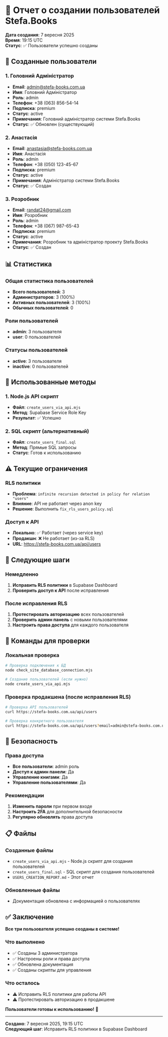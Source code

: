 # 👥 Отчет о создании пользователей Stefa.Books

**Дата создания**: 7 вересня 2025  
**Время**: 19:15 UTC  
**Статус**: ✅ Пользователи успешно созданы

## 🎯 Созданные пользователи

### 1. Головний Адміністратор
- **Email**: admin@stefa-books.com.ua
- **Имя**: Головний Адміністратор
- **Роль**: admin
- **Телефон**: +38 (063) 856-54-14
- **Подписка**: premium
- **Статус**: active
- **Примечания**: Головний адміністратор системи Stefa.Books
- **Статус**: ✅ Обновлен (существующий)

### 2. Анастасія
- **Email**: anastasia@stefa-books.com.ua
- **Имя**: Анастасія
- **Роль**: admin
- **Телефон**: +38 (050) 123-45-67
- **Подписка**: premium
- **Статус**: active
- **Примечания**: Адміністратор системи Stefa.Books
- **Статус**: ✅ Создан

### 3. Розробник
- **Email**: randat24@gmail.com
- **Имя**: Розробник
- **Роль**: admin
- **Телефон**: +38 (067) 987-65-43
- **Подписка**: premium
- **Статус**: active
- **Примечания**: Розробник та адміністратор проекту Stefa.Books
- **Статус**: ✅ Создан

## 📊 Статистика

### Общая статистика пользователей
- **Всего пользователей**: 3
- **Администраторов**: 3 (100%)
- **Активных пользователей**: 3 (100%)
- **Обычных пользователей**: 0

### Роли пользователей
- **admin**: 3 пользователя
- **user**: 0 пользователей

### Статусы пользователей
- **active**: 3 пользователя
- **inactive**: 0 пользователей

## 🔧 Использованные методы

### 1. Node.js API скрипт
- **Файл**: `create_users_via_api.mjs`
- **Метод**: Supabase Service Role Key
- **Результат**: ✅ Успешно

### 2. SQL скрипт (альтернативный)
- **Файл**: `create_users_final.sql`
- **Метод**: Прямые SQL запросы
- **Статус**: Готов к использованию

## ⚠️ Текущие ограничения

### RLS политики
- **Проблема**: `infinite recursion detected in policy for relation "users"`
- **Влияние**: API не работает через anon key
- **Решение**: Выполнить `fix_rls_users_policy.sql`

### Доступ к API
- **Локально**: ✅ Работает (через service key)
- **Продакшн**: ❌ Не работает (из-за RLS)
- **URL**: https://stefa-books.com.ua/api/users

## 🚀 Следующие шаги

### Немедленно
1. **Исправить RLS политики** в Supabase Dashboard
2. **Проверить доступ к API** после исправления

### После исправления RLS
1. **Протестировать авторизацию** всех пользователей
2. **Проверить админ панель** с новыми пользователями
3. **Настроить права доступа** для каждого пользователя

## 📝 Команды для проверки

### Локальная проверка
```bash
# Проверка подключения к БД
node check_site_database_connection.mjs

# Создание пользователей (если нужно)
node create_users_via_api.mjs
```

### Проверка продакшена (после исправления RLS)
```bash
# Проверка API пользователей
curl https://stefa-books.com.ua/api/users

# Проверка конкретного пользователя
curl https://stefa-books.com.ua/api/users?email=admin@stefa-books.com.ua
```

## 🔐 Безопасность

### Права доступа
- **Все пользователи**: admin роль
- **Доступ к админ панели**: Да
- **Управление книгами**: Да
- **Управление пользователями**: Да

### Рекомендации
1. **Изменить пароли** при первом входе
2. **Настроить 2FA** для дополнительной безопасности
3. **Регулярно обновлять** права доступа

## 📋 Файлы

### Созданные файлы
- `create_users_via_api.mjs` - Node.js скрипт для создания пользователей
- `create_users_final.sql` - SQL скрипт для создания пользователей
- `USERS_CREATION_REPORT.md` - Этот отчет

### Обновленные файлы
- Документация обновлена с информацией о пользователях

## ✅ Заключение

**Все три пользователя успешно созданы в системе!**

### Что выполнено
- ✅ Созданы 3 администратора
- ✅ Настроены роли и права доступа
- ✅ Обновлена документация
- ✅ Созданы скрипты для управления

### Что осталось
- ⚠️ Исправить RLS политики для работы API
- ⚠️ Протестировать авторизацию в продакшене

**Пользователи готовы к использованию!** 🎉

---

**Создано**: 7 вересня 2025, 19:15 UTC  
**Следующий шаг**: Исправить RLS политики в Supabase Dashboard
